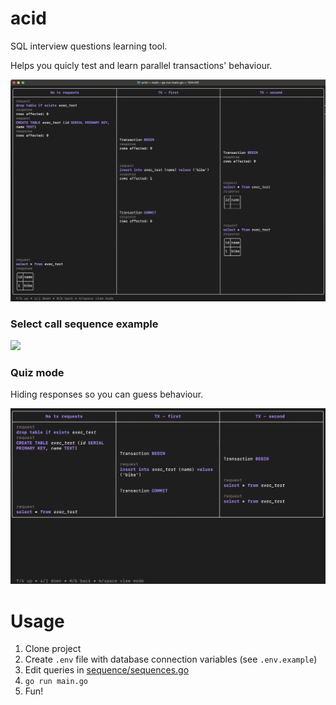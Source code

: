 # acid
SQL interview questions learning tool.

Helps you quicly test and learn parallel transactions' behaviour.

![](docs/tx_screeshot.png)

### Select call sequence example

![](docs/select_screenshot.png)

### Quiz mode

Hiding responses so you can guess behaviour.

![](docs/response_hide_mode.png)

# Usage

1. Clone project
2. Create `.env` file with database connection variables (see `.env.example`)
3. Edit queries in [sequence/sequences.go](sequence/sequences.go)
4. `go run main.go`
5. Fun!
